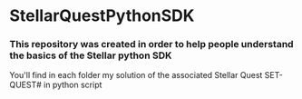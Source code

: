 # StellarQuestPythonSDK
### This repository was created in order to help people understand the basics of the Stellar python SDK
 You'll find in each folder my solution of the associated Stellar Quest SET-QUEST# in python script
